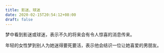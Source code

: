 ```yaml
---
title: 影迷、球迷
date: 2020-02-15T20:54:12+08:00
draft: false
---
```


梦中看到影迷或球迷，表示不久的将来会有令人惊喜的消息传来。

年轻的女性梦到别人为她迷得要死要活，表示他会结识一位让她喜爱的男朋友。

